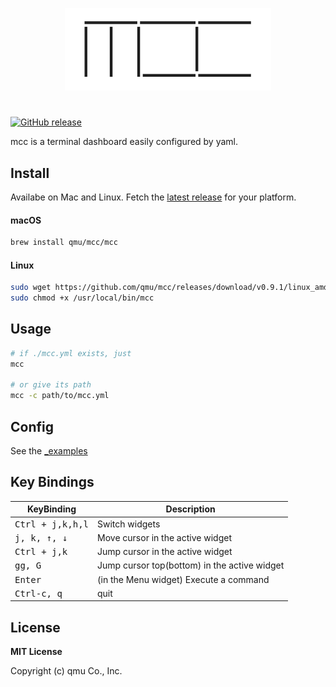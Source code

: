 <p align="center"><img width="330px" src="/_docs/img/mcc.png" alt="mcc"/></p>

#

[![GitHub release](https://img.shields.io/github/release/qmu/mcc.svg)](https://github.com/qmu/mcc/releases)

mcc is a terminal dashboard easily configured by yaml. 

## Install

Availabe on Mac and Linux. Fetch the [latest release](https://github.com/qmu/mcc/releases) for your platform.

#### macOS

```bash
brew install qmu/mcc/mcc
```

#### Linux

```bash
sudo wget https://github.com/qmu/mcc/releases/download/v0.9.1/linux_amd64_mcc -O /usr/local/bin/mcc
sudo chmod +x /usr/local/bin/mcc
```

## Usage

```bash
# if ./mcc.yml exists, just
mcc

# or give its path
mcc -c path/to/mcc.yml
```

## Config

See the [_examples](https://github.com/qmu/mcc/tree/master/_examples)

## Key Bindings

KeyBinding          | Description
--------------------|---------------------------------------------------------
<kbd>Ctrl + j,k,h,l</kbd>   | Switch widgets
<kbd>j, k, ↑, ↓</kbd>       | Move cursor in the active widget
<kbd>Ctrl + j,k</kbd>       | Jump cursor in the active widget
<kbd>gg, G</kbd>            | Jump cursor top(bottom) in the active widget
<kbd>Enter</kbd>            | (in the Menu widget) Execute a command
<kbd>Ctrl-c, q</kbd>        | quit

## License 

**MIT License**

Copyright (c) qmu Co., Inc.

